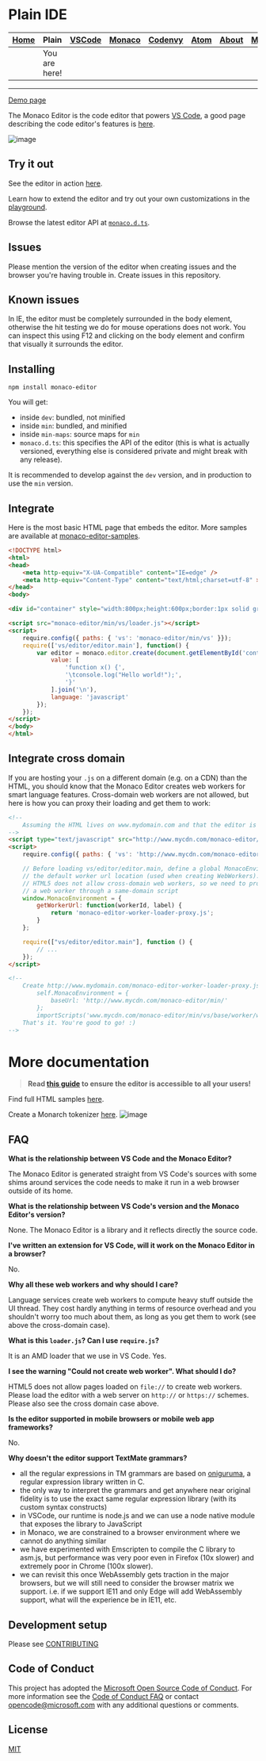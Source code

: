# Plain IDE

| [Home](README.md) | Plain | [VSCode](VSCODE.md) | [Monaco](MONACO.md) | [Codenvy](CODENVY.md) | [Atom](ATOM.md) | [About](ABOUT.md) | [More](MORE.md) |
|-------------------|-------------------|---------------------|---------------------|-----------------------|-----------------|-------------------|-----------------|
|                   | You are here!     |                     |                     |                       |                 |                   |                 |

---

[Demo page](https://microsoft.github.io/monaco-editor/)

The Monaco Editor is the code editor that powers [VS Code](https://github.com/Microsoft/vscode), a good page describing the code editor's features is [here](https://code.visualstudio.com/docs/editor/editingevolved).

![image](https://cloud.githubusercontent.com/assets/5047891/19600675/5eaae9e6-97a6-11e6-97ad-93903167d8ba.png)

## Try it out

See the editor in action [here](https://microsoft.github.io/monaco-editor/index.html).

Learn how to extend the editor and try out your own customizations in the [playground](https://microsoft.github.io/monaco-editor/playground.html).

Browse the latest editor API at [`monaco.d.ts`](https://github.com/Microsoft/monaco-editor/blob/master/website/playground/monaco.d.ts.txt).

## Issues

Please mention the version of the editor when creating issues and the browser you're having trouble in. Create issues in this repository.

## Known issues
In IE, the editor must be completely surrounded in the body element, otherwise the hit testing we do for mouse operations does not work. You can inspect this using F12 and clicking on the body element and confirm that visually it surrounds the editor.

## Installing

```
npm install monaco-editor
```

You will get:
* inside `dev`: bundled, not minified
* inside `min`: bundled, and minified
* inside `min-maps`: source maps for `min`
* `monaco.d.ts`: this specifies the API of the editor (this is what is actually versioned, everything else is considered private and might break with any release).

It is recommended to develop against the `dev` version, and in production to use the `min` version.

## Integrate

Here is the most basic HTML page that embeds the editor. More samples are available at [monaco-editor-samples](https://github.com/Microsoft/monaco-editor-samples).

```html
<!DOCTYPE html>
<html>
<head>
	<meta http-equiv="X-UA-Compatible" content="IE=edge" />
	<meta http-equiv="Content-Type" content="text/html;charset=utf-8" >
</head>
<body>

<div id="container" style="width:800px;height:600px;border:1px solid grey"></div>

<script src="monaco-editor/min/vs/loader.js"></script>
<script>
	require.config({ paths: { 'vs': 'monaco-editor/min/vs' }});
	require(['vs/editor/editor.main'], function() {
		var editor = monaco.editor.create(document.getElementById('container'), {
			value: [
				'function x() {',
				'\tconsole.log("Hello world!");',
				'}'
			].join('\n'),
			language: 'javascript'
		});
	});
</script>
</body>
</html>
```

## Integrate cross domain

If you are hosting your `.js` on a different domain (e.g. on a CDN) than the HTML, you should know that the Monaco Editor creates web workers for smart language features. Cross-domain web workers are not allowed, but here is how you can proxy their loading and get them to work:

```html
<!--
	Assuming the HTML lives on www.mydomain.com and that the editor is hosted on www.mycdn.com
-->
<script type="text/javascript" src="http://www.mycdn.com/monaco-editor/min/vs/loader.js"></script>
<script>
	require.config({ paths: { 'vs': 'http://www.mycdn.com/monaco-editor/min/vs' }});

	// Before loading vs/editor/editor.main, define a global MonacoEnvironment that overwrites
	// the default worker url location (used when creating WebWorkers). The problem here is that
	// HTML5 does not allow cross-domain web workers, so we need to proxy the instantiation of
	// a web worker through a same-domain script
	window.MonacoEnvironment = {
		getWorkerUrl: function(workerId, label) {
			return 'monaco-editor-worker-loader-proxy.js';
		}
	};

	require(["vs/editor/editor.main"], function () {
		// ...
	});
</script>

<!--
	Create http://www.mydomain.com/monaco-editor-worker-loader-proxy.js with the following content:
		self.MonacoEnvironment = {
			baseUrl: 'http://www.mycdn.com/monaco-editor/min/'
		};
		importScripts('www.mycdn.com/monaco-editor/min/vs/base/worker/workerMain.js');
	That's it. You're good to go! :)
-->
```

# More documentation

> **Read [this guide](https://github.com/Microsoft/monaco-editor/wiki/Accessibility-Guide-for-Integrators) to ensure the editor is accessible to all your users!**

Find full HTML samples [here](https://github.com/Microsoft/monaco-editor-samples).

Create a Monarch tokenizer [here](https://microsoft.github.io/monaco-editor/monarch.html).
![image](https://cloud.githubusercontent.com/assets/5047891/16143041/840ced64-346a-11e6-98f3-3c68bf61884a.png)

## FAQ

**What is the relationship between VS Code and the Monaco Editor?**

The Monaco Editor is generated straight from VS Code's sources with some shims around services the code needs to make it run in a web browser outside of its home.

**What is the relationship between VS Code's version and the Monaco Editor's version?**

None. The Monaco Editor is a library and it reflects directly the source code.

**I've written an extension for VS Code, will it work on the Monaco Editor in a browser?**

No.

**Why all these web workers and why should I care?**

Language services create web workers to compute heavy stuff outside the UI thread. They cost hardly anything in terms of resource overhead and you shouldn't worry too much about them, as long as you get them to work (see above the cross-domain case).

**What is this `loader.js`? Can I use `require.js`?**

It is an AMD loader that we use in VS Code. Yes.

**I see the warning "Could not create web worker". What should I do?**

HTML5 does not allow pages loaded on `file://` to create web workers. Please load the editor with a web server on `http://` or `https://` schemes. Please also see the cross domain case above.

**Is the editor supported in mobile browsers or mobile web app frameworks?**

No.

**Why doesn't the editor support TextMate grammars?**

* all the regular expressions in TM grammars are based on [oniguruma](https://github.com/kkos/oniguruma), a regular expression library written in C.
* the only way to interpret the grammars and get anywhere near original fidelity is to use the exact same regular expression library (with its custom syntax constructs)
* in VSCode, our runtime is node.js and we can use a node native module that exposes the library to JavaScript
* in Monaco, we are constrained to a browser environment where we cannot do anything similar
* we have experimented with Emscripten to compile the C library to asm.js, but performance was very poor even in Firefox (10x slower) and extremely poor in Chrome (100x slower).
* we can revisit this once WebAssembly gets traction in the major browsers, but we will still need to consider the browser matrix we support. i.e. if we support IE11 and only Edge will add WebAssembly support, what will the experience be in IE11, etc.

## Development setup

Please see [CONTRIBUTING](./CONTRIBUTING.md)

## Code of Conduct

This project has adopted the [Microsoft Open Source Code of Conduct](https://opensource.microsoft.com/codeofconduct/). For more information see the [Code of Conduct FAQ](https://opensource.microsoft.com/codeofconduct/faq/) or contact [opencode@microsoft.com](mailto:opencode@microsoft.com) with any additional questions or comments.


## License
[MIT](https://github.com/Microsoft/monaco-editor/blob/master/LICENSE.md)
